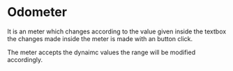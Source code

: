 # Odometer

It is an meter which changes according to the value given inside the textbox the changes made inside the meter is made with an button click.

The meter accepts the dynaimc values the range will be modified accordingly.
